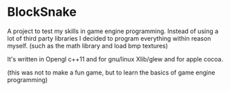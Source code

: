 # BlockSnake
A project to test my skills in game engine programming. 
Instead of using a lot of third party libraries I decided to program everything within reason myself. (such as the math library and load bmp textures)

It's written in Opengl c++11 and for gnu/linux Xlib/glew and for apple cocoa.

(this was not to make a fun game, but to learn the basics of game engine programming) 

